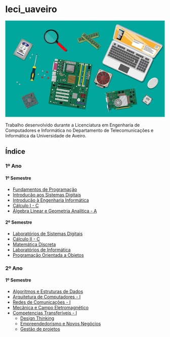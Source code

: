 # leci_uaveiro

<p align="center">
  <img src="./image_banner.png" alt="Banner">
</p>

Trabalho desenvolvido durante a Licenciatura em Engenharia de Computadores e Informática no Departamento de Telecomunicações e Informática da Universidade de Aveiro.

## Índice

### 1º Ano

#### 1º Semestre
- [Fundamentos de Programação](1ano/sem1/fp)
- [Introdução aos Sistemas Digitais](1ano/sem1/isd)
- [Introdução à Engenharia Informática](1ano/sem1/iei)
- [Cálculo I - C](1ano/sem1/c1)
- [Álgebra Linear e Geometria Analítica - A](1ano/sem1/algaa)

#### 2º Semestre
- [Laboratórios de Sistemas Digitais](1ano/sem2/lsd)
- [Cálculo II - C](1ano/sem2/calculo2)
- [Matemática Discreta](1ano/sem2/md)
- [Laboratórios de Informática](1ano/sem2/li)
- [Programação Orientada a Objetos](1ano/sem2/poo)

### 2º Ano

#### 1º Semestre
- [Algoritmos e Estruturas de Dados](2ano/sem1/aed)
- [Arquitetura de Computadores - I](2ano/sem1/ac1)
- [Redes de Comunicações - I ](2ano/sem1/rc1)
- [Mecânica e Campo Eletromagnético](2ano/sem1/mce)
- [Competencias Transferíveis - I](2ano/sem1/cts)
  - [Design Thinking](2ano/sem1/cts/dt)
  - [Empreendedorismo e Novos Negócios](2ano/sem1/cts/empreendedorismo)
  - [Gestão de projetos](2ano/sem1/cts/gp)
